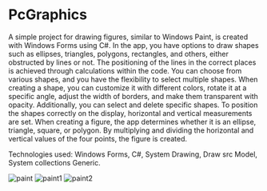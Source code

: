 # PcGraphics

A simple project for drawing figures, similar to Windows Paint, is created with Windows Forms using C#. In the app, you have options to draw shapes such as ellipses, triangles, polygons, rectangles, and others, either obstructed by lines or not. The positioning of the lines in the correct places is achieved through calculations within the code.
You can choose from various shapes, and you have the flexibility to select multiple shapes. When creating a shape, you can customize it with different colors, rotate it at a specific angle, adjust the width of borders, and make them transparent with opacity. Additionally, you can select and delete specific shapes.
To position the shapes correctly on the display, horizontal and vertical measurements are set. When creating a figure, the app determines whether it is an ellipse, triangle, square, or polygon. By multiplying and dividing the horizontal and vertical values of the four points, the figure is created.

Technologies used: Windows Forms, C#, System Drawing, Draw src Model, System collections Generic.

![paint](https://github.com/EvgeniyKrastev/PcGraphics/assets/65820929/5e29d477-03c7-4a3a-a7dd-8c66b0641caa)
![paint1](https://github.com/EvgeniyKrastev/PcGraphics/assets/65820929/ec6cee43-c78c-4ed6-a18e-3fb003552aa7)
![paint2](https://github.com/EvgeniyKrastev/PcGraphics/assets/65820929/1c4c2607-8e80-4973-8c71-c7fdd77472c4)
